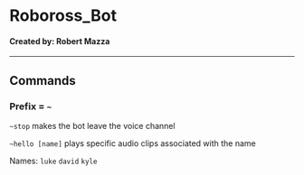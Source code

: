 # Roboross_Bot
#### Created by: Robert Mazza
---
## Commands
### Prefix = `~`
 `~stop` makes the bot leave the voice channel
 
 `~hello [name]` plays specific audio clips associated with the name
 
 Names:
 `luke`
 `david`
 `kyle`
 
